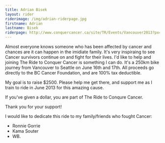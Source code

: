 ```yaml
---
title: Adrian Bisek
layout: rider
riderimage: /img/adrian-riderpage.jpg
firstname: Adrian
lastname: Bisek
riderpage: http://www.conquercancer.ca/site/TR/Events/Vancouver2013?px=3108062&pg=personal&fr_id=1441
---
```


Almost everyone knows someone who has been affected by cancer and chances are it can happen in the imidiate family. It's very inspiraing to see Cancer survivors continue on and fight for their lives. I'd like to help and joining The Ride to Conquer Cancer is something I can do. It's a 250km bike journey from Vancouver to Seattle on June 16th and 17th. All proceeds go directly to the BC Cancer Foundation, and are 100% tax deductible.

My goal is to raise $2500. Please help me get there, and support me as I train to ride in June 2013 for this amazing cause.

If you've given a dollar, you are part of The Ride to Conqure Cancer.

Thank you for your support!

I would like to dedicate this ride to my family/friends who fought Cancer:

* Ronnie Gorrie
* Kama Souter
* WB.
